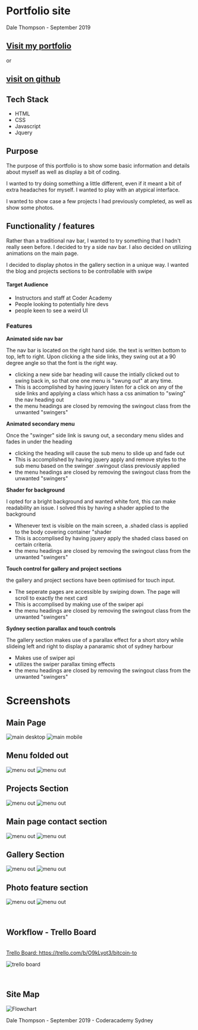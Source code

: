 <h1>Portfolio site</h1>
<p>Dale Thompson - September 2019</p>

<h2>  <a href = "http://www.sillygoosemobile.com">Visit my portfolio</a></h2>
  <p>or</p>
<h2>  <a href = "https://github.com/DBThompson713/bitcoin_to">visit on github</a></h2>

<div>

<h2>Tech Stack</h2>
<ul>
<li>HTML</li>
<li>CSS</li>
<li>Javascript</li>
<li>Jquery</li>
</ul>

</div>
  
<div>

<strong><h2>Purpose</h2></strong>

<p>The purpose of this portfolio is to show some basic information and details about myself as well as display a bit of coding.</p>

<p>I wanted to try doing something a little different, even if it meant a bit of extra headaches for myself. I wanted to play with an atypical interface.</p>

<p> I wanted to show case a few projects I had previously completed, as well as show some photos.</p>

<strong><h2>Functionality / features</h2></strong>

<p>Rather than a traditional nav bar, I wanted to try something that I hadn't really seen before. I decided to try a side nav bar. I also decided on utilizing animations on the main page.

<p>I decided to display photos in the gallery section in a unique way. I wanted the blog and projects sections to be controllable with swipe</p>
<h4>Target Audience</h4>
<ul>
<li>Instructors and staff at Coder Academy</li>
<li>People looking to potentially hire devs</li>
<li>people keen to see a weird UI</li>
</ul>

<h3>Features</h3>

<strong>Animated side nav bar</strong>

   <p> The nav bar is located on the right hand side. the text is written bottom to top, left to right. Upon clicking a the side links, they swing out at a 90 degree angle so that the font is the right way.
   <ul>
   <li>clicking a new side bar heading will cause the intially clicked out to swing back in, so that one one menu is "swung out" at any time.</li>
   <li>This is accomplished by having jquery listen for a click on any of the side links and applying a class which hass a css animation to "swing" the nav heading out</li>
   <li>the menu headings are closed by removing the swingout class from the unwanted "swingers"</li>
   </ul>

<strong>Animated secondary menu</strong>

   <p> Once the "swinger" side link is swung out, a secondary menu slides and fades in under the heading
   <ul>
   <li>clicking the heading will cause the sub menu to slide up and fade out</li>
   <li>This is accomplished by having jquery apply and remove styles to the sub menu based on the swinger .swingout class previously applied</li>
   <li>the menu headings are closed by removing the swingout class from the unwanted "swingers"</li>
   </ul>

<strong>Shader for background</strong>

<p> I opted for a bright background and wanted white font, this can make readability an issue. I solved this by having a shader applied to the background
   <ul>
   <li>Whenever text is visible on the main screen, a .shaded class is applied to the body covering container "shader</li>
   <li>This is accomplised by having jquery apply the shaded class based on certain criteria.</li>
   <li>the menu headings are closed by removing the swingout class from the unwanted "swingers"</li>
   </ul>

<strong>Touch control for gallery and project sections</strong>

<p> the gallery and project sections have been optimised for touch input.
   <ul>
   <li>The seperate pages are accessible by swiping down. The page will scroll to exactly the next card</li>
   <li>This is accomplised by making use of the swiper api</li>
   <li>the menu headings are closed by removing the swingout class from the unwanted "swingers"</li>
   </ul>

<strong>Sydney section parallax and touch controls</strong>

<p>The gallery section makes use of a parallax effect for a short story while slideing left and right to display a panaramic shot of sydney harbour
   <ul>
   <li>Makes use of swiper api</li>
   <li>utilizes the swiper parallax timing effects</li>
   <li>the menu headings are closed by removing the swingout class from the unwanted "swingers"</li>
   </ul>

<h1>Screenshots</h1>

<h2>Main Page</h2>

![main desktop](./docs/readme_files/screenshots/sc-main-1.jpg)
![main mobile](./docs/readme_files/screenshots/scm-main-1.jpg)

<h2>Menu folded out</h2>

![menu out](./docs/readme_files/screenshots/sc-main-2.jpg)
![menu out](./docs/readme_files/screenshots/scm-main-2.jpg)

<h2>Projects Section</h2>

![menu out](./docs/readme_files/screenshots/sc-projects.jpg)
![menu out](./docs/readme_files/screenshots/scm-projects.jpg)

<h2>Main page contact section</h2>

![menu out](docs/readme_files/screenshots/sc-bio.jpg)
![menu out](docs/readme_files/screenshots/scm-bio.jpg)

<h2>Gallery Section</h2>

![menu out](docs/readme_files/screenshots/sc-gallery.jpg)
![menu out](docs/readme_files/screenshots/scm-gallery.jpg)

<h2>Photo feature section</h2>

![menu out](docs/readme_files/screenshots/sc-syd1.jpg)
![menu out](docs/readme_files/screenshots/scm-syd1.jpg)

</div>
<br />
<div>

<h2>Workflow - Trello Board</h2>
<br />
<a href="https://trello.com/b/O9kLyot3/bitcoin-to">Trello Board: https://trello.com/b/O9kLyot3/bitcoin-to</a>

![trello board](./images/trello.jpg)

</div>
<br />
<div>
<h2>Site Map</h2>

![Flowchart](./docs/readme_files/portfolio_flow_chart.jpg)
<br />

</div>
<p>Dale Thompson - September 2019 - Coderacademy Sydney
